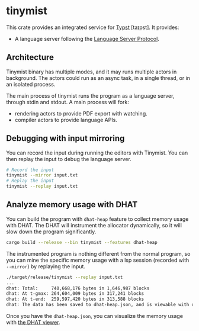 
# tinymist

This crate provides an integrated service for [Typst](https://typst.app/) [taɪpst]. It provides:
+ A language server following the [Language Server Protocol](https://microsoft.github.io/language-server-protocol/).

## Architecture

Tinymist binary has multiple modes, and it may runs multiple actors in background. The actors could run as an async task, in a single thread, or in an isolated process.

The main process of tinymist runs the program as a language server, through stdin and stdout. A main process will fork:
- rendering actors to provide PDF export with watching.
- compiler actors to provide language APIs.

## Debugging with input mirroring

You can record the input during running the editors with Tinymist. You can then replay the input to debug the language server.

```sh
# Record the input
tinymist --mirror input.txt
# Replay the input
tinymist --replay input.txt
```

## Analyze memory usage with DHAT

You can build the program with `dhat-heap` feature to collect memory usage with DHAT. The DHAT will instrument the allocator dynamically, so it will slow down the program significantly.

```sh
cargo build --release --bin tinymist --features dhat-heap
```

The instrumented program is nothing different from the normal program, so you can mine the specific memory usage with a lsp session (recorded with `--mirror`) by replaying the input.

```sh
./target/release/tinymist --replay input.txt
...
dhat: Total:     740,668,176 bytes in 1,646,987 blocks
dhat: At t-gmax: 264,604,009 bytes in 317,241 blocks
dhat: At t-end:  259,597,420 bytes in 313,588 blocks
dhat: The data has been saved to dhat-heap.json, and is viewable with dhat/dh_view.html
```

Once you have the `dhat-heap.json`, you can visualize the memory usage with [the DHAT viewer](https://nnethercote.github.io/dh_view/dh_view.html).
